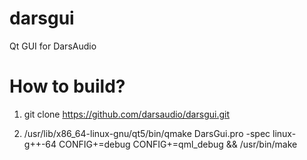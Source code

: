 # darsgui
Qt GUI for DarsAudio
# How to build?

1. git clone https://github.com/darsaudio/darsgui.git

2. /usr/lib/x86_64-linux-gnu/qt5/bin/qmake DarsGui.pro -spec linux-g++-64 CONFIG+=debug CONFIG+=qml_debug && /usr/bin/make

